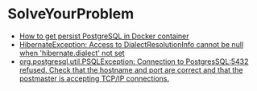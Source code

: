 # SolveYourProblem

* [How to get persist PostgreSQL in Docker container](https://medium.com/codex/how-to-persist-and-backup-data-of-a-postgresql-docker-container-9fe269ff4334)
* [HibernateException: Access to DialectResolutionInfo cannot be null when 'hibernate.dialect' not set](https://stackoverflow.com/questions/26548505/org-hibernate-hibernateexception-access-to-dialectresolutioninfo-cannot-be-null)
* [org.postgresql.util.PSQLException: Connection to PostgresSQL:5432 refused. Check that the hostname and port are correct and that the postmaster is accepting TCP/IP connections.](https://github.com/MegaVerkruzo/SolveYourProblem/blob/main/3)
